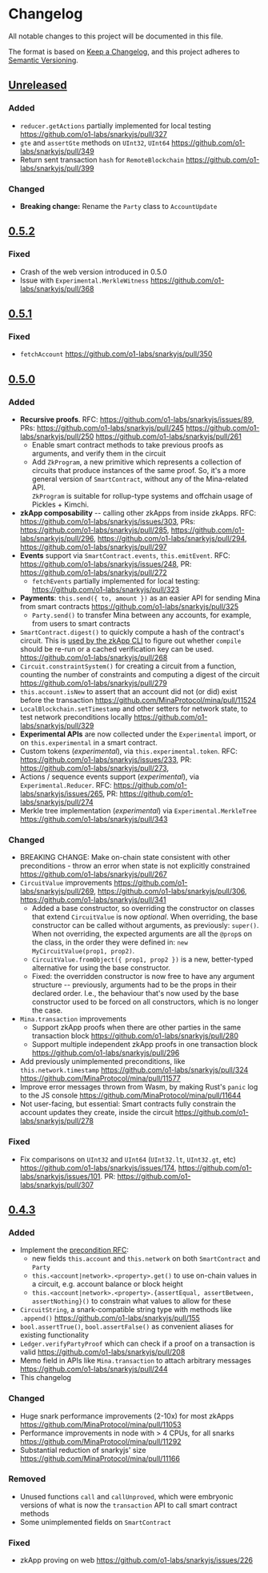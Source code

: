 # Changelog

All notable changes to this project will be documented in this file.

The format is based on [Keep a Changelog](https://keepachangelog.com/en/1.0.0/),
and this project adheres to [Semantic Versioning](https://semver.org/spec/v2.0.0.html).

<!--
  Possible subsections:
    _Added_ for new features.
    _Changed_ for changes in existing functionality.
    _Deprecated_ for soon-to-be removed features.
    _Removed_ for now removed features.
    _Fixed_ for any bug fixes.
    _Security_ in case of vulnerabilities.
 -->

## [Unreleased](https://github.com/o1-labs/snarkyjs/compare/4f0dd40...HEAD)

### Added

- `reducer.getActions` partially implemented for local testing https://github.com/o1-labs/snarkyjs/pull/327
- `gte` and `assertGte` methods on `UInt32`, `UInt64` https://github.com/o1-labs/snarkyjs/pull/349
- Return sent transaction `hash` for `RemoteBlockchain` https://github.com/o1-labs/snarkyjs/pull/399

### Changed

- **Breaking change:** Rename the `Party` class to `AccountUpdate`

## [0.5.2](https://github.com/o1-labs/snarkyjs/compare/55c8ea0...4f0dd40)

### Fixed

- Crash of the web version introduced in 0.5.0
- Issue with `Experimental.MerkleWitness` https://github.com/o1-labs/snarkyjs/pull/368

## [0.5.1](https://github.com/o1-labs/snarkyjs/compare/e0192f7...55c8ea0)

### Fixed

- `fetchAccount` https://github.com/o1-labs/snarkyjs/pull/350

## [0.5.0](https://github.com/o1-labs/snarkyjs/compare/2375f08...e0192f7)

### Added

- **Recursive proofs**. RFC: https://github.com/o1-labs/snarkyjs/issues/89, PRs: https://github.com/o1-labs/snarkyjs/pull/245 https://github.com/o1-labs/snarkyjs/pull/250 https://github.com/o1-labs/snarkyjs/pull/261
  - Enable smart contract methods to take previous proofs as arguments, and verify them in the circuit
  - Add `ZkProgram`, a new primitive which represents a collection of circuits that produce instances of the same proof. So, it's a more general version of `SmartContract`, without any of the Mina-related API.  
    `ZkProgram` is suitable for rollup-type systems and offchain usage of Pickles + Kimchi.
- **zkApp composability** -- calling other zkApps from inside zkApps. RFC: https://github.com/o1-labs/snarkyjs/issues/303, PRs: https://github.com/o1-labs/snarkyjs/pull/285, https://github.com/o1-labs/snarkyjs/pull/296, https://github.com/o1-labs/snarkyjs/pull/294, https://github.com/o1-labs/snarkyjs/pull/297
- **Events** support via `SmartContract.events`, `this.emitEvent`. RFC: https://github.com/o1-labs/snarkyjs/issues/248, PR: https://github.com/o1-labs/snarkyjs/pull/272
  - `fetchEvents` partially implemented for local testing: https://github.com/o1-labs/snarkyjs/pull/323
- **Payments**: `this.send({ to, amount })` as an easier API for sending Mina from smart contracts https://github.com/o1-labs/snarkyjs/pull/325
  - `Party.send()` to transfer Mina between any accounts, for example, from users to smart contracts
- `SmartContract.digest()` to quickly compute a hash of the contract's circuit. This is [used by the zkApp CLI](https://github.com/o1-labs/zkapp-cli/pull/233) to figure out whether `compile` should be re-run or a cached verification key can be used. https://github.com/o1-labs/snarkyjs/pull/268
- `Circuit.constraintSystem()` for creating a circuit from a function, counting the number of constraints and computing a digest of the circuit https://github.com/o1-labs/snarkyjs/pull/279
- `this.account.isNew` to assert that an account did not (or did) exist before the transaction https://github.com/MinaProtocol/mina/pull/11524
- `LocalBlockchain.setTimestamp` and other setters for network state, to test network preconditions locally https://github.com/o1-labs/snarkyjs/pull/329
- **Experimental APIs** are now collected under the `Experimental` import, or on `this.experimental` in a smart contract.
- Custom tokens (_experimental_), via `this.experimental.token`. RFC: https://github.com/o1-labs/snarkyjs/issues/233, PR: https://github.com/o1-labs/snarkyjs/pull/273,
- Actions / sequence events support (_experimental_), via `Experimental.Reducer`. RFC: https://github.com/o1-labs/snarkyjs/issues/265, PR: https://github.com/o1-labs/snarkyjs/pull/274
- Merkle tree implementation (_experimental_) via `Experimental.MerkleTree` https://github.com/o1-labs/snarkyjs/pull/343

### Changed

- BREAKING CHANGE: Make on-chain state consistent with other preconditions - throw an error when state is not explicitly constrained https://github.com/o1-labs/snarkyjs/pull/267
- `CircuitValue` improvements https://github.com/o1-labs/snarkyjs/pull/269, https://github.com/o1-labs/snarkyjs/pull/306, https://github.com/o1-labs/snarkyjs/pull/341
  - Added a base constructor, so overriding the constructor on classes that extend `CircuitValue` is now _optional_. When overriding, the base constructor can be called without arguments, as previously: `super()`. When not overriding, the expected arguments are all the `@prop`s on the class, in the order they were defined in: `new MyCircuitValue(prop1, prop2)`.
  - `CircuitValue.fromObject({ prop1, prop2 })` is a new, better-typed alternative for using the base constructor.
  - Fixed: the overridden constructor is now free to have any argument structure -- previously, arguments had to be the props in their declared order. I.e., the behaviour that's now used by the base constructor used to be forced on all constructors, which is no longer the case.
- `Mina.transaction` improvements
  - Support zkApp proofs when there are other parties in the same transaction block https://github.com/o1-labs/snarkyjs/pull/280
  - Support multiple independent zkApp proofs in one transaction block https://github.com/o1-labs/snarkyjs/pull/296
- Add previously unimplemented preconditions, like `this.network.timestamp` https://github.com/o1-labs/snarkyjs/pull/324 https://github.com/MinaProtocol/mina/pull/11577
- Improve error messages thrown from Wasm, by making Rust's `panic` log to the JS console https://github.com/MinaProtocol/mina/pull/11644
- Not user-facing, but essential: Smart contracts fully constrain the account updates they create, inside the circuit https://github.com/o1-labs/snarkyjs/pull/278

### Fixed

- Fix comparisons on `UInt32` and `UInt64` (`UInt32.lt`, `UInt32.gt`, etc) https://github.com/o1-labs/snarkyjs/issues/174, https://github.com/o1-labs/snarkyjs/issues/101. PR: https://github.com/o1-labs/snarkyjs/pull/307

## [0.4.3](https://github.com/o1-labs/snarkyjs/compare/e66f08d...2375f08)

### Added

- Implement the [precondition RFC](https://github.com/o1-labs/snarkyjs/issues/179#issuecomment-1139413831):
  - new fields `this.account` and `this.network` on both `SmartContract` and `Party`
  - `this.<account|network>.<property>.get()` to use on-chain values in a circuit, e.g. account balance or block height
  - `this.<account|network>.<property>.{assertEqual, assertBetween, assertNothing}()` to constrain what values to allow for these
- `CircuitString`, a snark-compatible string type with methods like `.append()` https://github.com/o1-labs/snarkyjs/pull/155
- `bool.assertTrue()`, `bool.assertFalse()` as convenient aliases for existing functionality
- `Ledger.verifyPartyProof` which can check if a proof on a transaction is valid https://github.com/o1-labs/snarkyjs/pull/208
- Memo field in APIs like `Mina.transaction` to attach arbitrary messages https://github.com/o1-labs/snarkyjs/pull/244
- This changelog

### Changed

- Huge snark performance improvements (2-10x) for most zkApps https://github.com/MinaProtocol/mina/pull/11053
- Performance improvements in node with > 4 CPUs, for all snarks https://github.com/MinaProtocol/mina/pull/11292
- Substantial reduction of snarkyjs' size https://github.com/MinaProtocol/mina/pull/11166

### Removed

- Unused functions `call` and `callUnproved`, which were embryonic versions of what is now the `transaction` API to call smart contract methods
- Some unimplemented fields on `SmartContract`

### Fixed

- zkApp proving on web https://github.com/o1-labs/snarkyjs/issues/226
